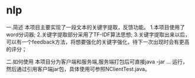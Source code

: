 # nlp
一.简述
本项目主要实现了一段文本的关键字提取，反馈功能。
1.本项目使用了word分词器;
2.关键字提取部分采用了TF-IDF算法思想;
3.关键字提取出来以后，可以有一个feedback方法，将想要强化的关键字强化，待下一次出现时会有更高的评分；

二.如何使用
本项目分为客户端和服务端,服务端打包后可直接java -jar ... 运行，然后通过引用客户端jar包，具体使用可参照NClientTest.java。
